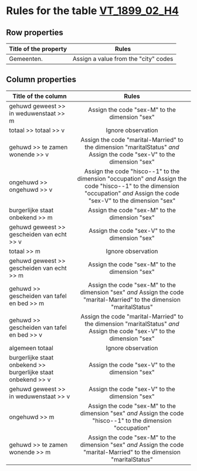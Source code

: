 # Rules for the table [VT_1899_02_H4](https://github.com/cgueret/DataDump/blob/master/xls-marked/VT_1899_02_H4_marked.xls?raw=true)
## Row properties
| Title of the property | Rules |
| --------------------- |:-----:|
| Gemeenten. | Assign a value from the "city" codes |
## Column properties
| Title of the column | Rules |
| --------------------- |:-----:|
| gehuwd geweest >> in weduwenstaat >> m | Assign the code "sex-M" to the dimension "sex" |
| totaal >> totaal >> v | Ignore observation |
| gehuwd >> te zamen wonende >> v | Assign the code "marital-Married" to the dimension "maritalStatus" *and* Assign the code "sex-V" to the dimension "sex" |
| ongehuwd >> ongehuwd >> v | Assign the code "hisco--1" to the dimension "occupation" *and* Assign the code "hisco--1" to the dimension "occupation" *and* Assign the code "sex-V" to the dimension "sex" |
| burgerlijke staat onbekend >> m | Assign the code "sex-M" to the dimension "sex" |
| gehuwd geweest >> gescheiden van echt >> v | Assign the code "sex-V" to the dimension "sex" |
| totaal >> m | Ignore observation |
| gehuwd geweest >> gescheiden van echt >> m | Assign the code "sex-M" to the dimension "sex" |
| gehuwd >> gescheiden van tafel en bed >> m | Assign the code "sex-M" to the dimension "sex" *and* Assign the code "marital-Married" to the dimension "maritalStatus" |
| gehuwd >> gescheiden van tafel en bed >> v | Assign the code "marital-Married" to the dimension "maritalStatus" *and* Assign the code "sex-V" to the dimension "sex" |
| algemeen totaal | Ignore observation |
| burgerlijke staat onbekend >> burgerlijke staat onbekend >> v | Assign the code "sex-V" to the dimension "sex" |
| gehuwd geweest >> in weduwenstaat >> v | Assign the code "sex-V" to the dimension "sex" |
| ongehuwd >> m | Assign the code "sex-M" to the dimension "sex" *and* Assign the code "hisco--1" to the dimension "occupation" |
| gehuwd >> te zamen wonende >> m | Assign the code "sex-M" to the dimension "sex" *and* Assign the code "marital-Married" to the dimension "maritalStatus" |
